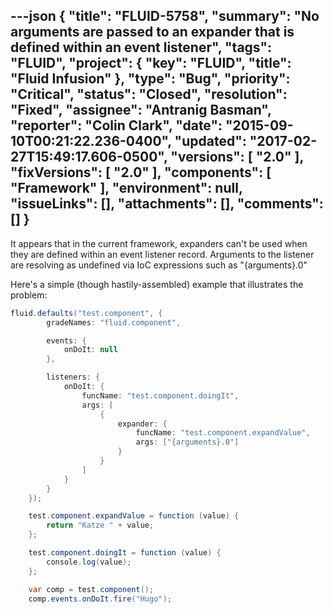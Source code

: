 ---json
{
  "title": "FLUID-5758",
  "summary": "No arguments are passed to an expander that is defined within an event listener",
  "tags": "FLUID",
  "project": {
    "key": "FLUID",
    "title": "Fluid Infusion"
  },
  "type": "Bug",
  "priority": "Critical",
  "status": "Closed",
  "resolution": "Fixed",
  "assignee": "Antranig Basman",
  "reporter": "Colin Clark",
  "date": "2015-09-10T00:21:22.236-0400",
  "updated": "2017-02-27T15:49:17.606-0500",
  "versions": [
    "2.0"
  ],
  "fixVersions": [
    "2.0"
  ],
  "components": [
    "Framework"
  ],
  "environment": null,
  "issueLinks": [],
  "attachments": [],
  "comments": []
}
---
It appears that in the current framework, expanders can't be used when they are defined within an event listener record. Arguments to the listener are resolving as undefined via IoC expressions such as "{arguments}.0"

Here's a simple (though hastily-assembled) example that illustrates the problem:

```java
fluid.defaults("test.component", {
        gradeNames: "fluid.component",

        events: {
            onDoIt: null
        },

        listeners: {
            onDoIt: {
                funcName: "test.component.doingIt",
                args: [
                    {
                        expander: {
                            funcName: "test.component.expandValue",
                            args: ["{arguments}.0"]
                        }
                    }
                ]
            }
        }
    });

    test.component.expandValue = function (value) {
        return "Katze " + value;
    };

    test.component.doingIt = function (value) {
        console.log(value);
    };

    var comp = test.component();
    comp.events.onDoIt.fire("Hugo");
```

        
